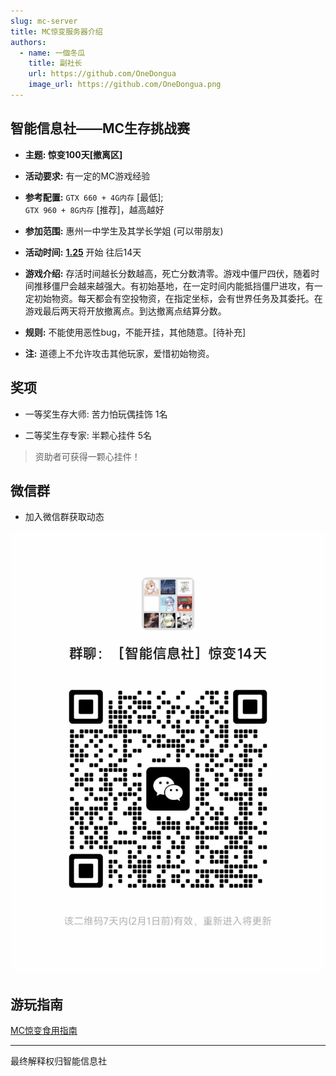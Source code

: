 ```yaml
---
slug: mc-server
title: MC惊变服务器介绍
authors:
  - name: 一個冬瓜
    title: 副社长
    url: https://github.com/OneDongua
    image_url: https://github.com/OneDongua.png
---
```


## 智能信息社——MC生存挑战赛

- **主题: 惊变100天[撤离区]**

- **活动要求:** 有一定的MC游戏经验

- **参考配置:** `GTX 660 + 4G内存` [最低];  
`GTX 960 + 8G内存` [推荐]，越高越好

- **参加范围:** 惠州一中学生及其学长学姐 (可以带朋友)

- **活动时间:** <u>**1.25**</u> 开始 往后14天

- **游戏介绍:** 存活时间越长分数越高，死亡分数清零。游戏中僵尸四伏，随着时间推移僵尸会越来越强大。有初始基地，在一定时间内能抵挡僵尸进攻，有一定初始物资。每天都会有空投物资，在指定坐标，会有世界任务及其委托。在游戏最后两天将开放撤离点。到达撤离点结算分数。

- **规则:** 不能使用恶性bug，不能开挂，其他随意。[待补充]

- **注:** 道德上不允许攻击其他玩家，爱惜初始物资。

## 奖项

- 一等奖生存大师: 苦力怕玩偶挂饰 1名

- 二等奖生存专家: 半颗心挂件 5名

> 资助者可获得一颗心挂件！

## 微信群

- 加入微信群获取动态

![微信群](/static/img/mc_server_wx.jpg)

## 游玩指南
[MC惊变食用指南](./2025-1-24-MC惊变食用指南.md)

---

最终解释权归智能信息社